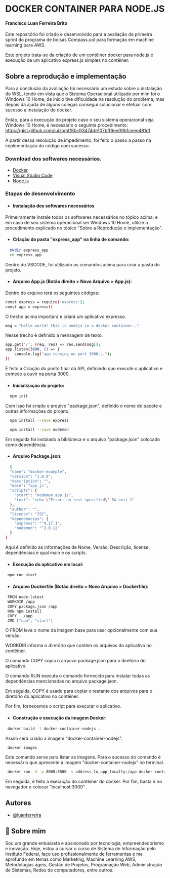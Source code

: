 
# DOCKER CONTAINER PARA NODE.JS


#### Francisco Luan Ferreira Brito

Este repositório foi criado e desenvolvido para a avaliação da primeira sprint do programa de bolsas Compass.uol para formação em machine learning para AWS.

Este projeto trata-se da criação de um contêiner docker para node.js e execução de um aplicativo express.js simples no contêiner.

## Sobre a reprodução e implementação

Para a conclusão da avaliação foi necessário um estudo sobre a instalação do WSL, tendo em vista que o Sistema Operacional utilizado por mim foi o Windows 10 Home, de início tive dificuldade na resolução do problema, mas depois da ajuda de alguns colegas consegui solucionar e efetuar com sucesso a instalação do docker.

Então, para a execução do projeto caso o seu sistema operacional seja Windows 10 Home, é necessário o seguinte procedimento:
https://gist.github.com/luizomf/8bc93474de107bff6ee09b1ceee481df

A partir dessa resolução de impedimento, foi feito o passo a passo na implementação do código com sucesso.


### Download dos softwares necessários.

 - [Docker](https://www.docker.com/)
 - [Visual Studio Code](https://code.visualstudio.com/)
 - [Node.js](https://nodejs.org/en/)



### Etapas de desenvolvimento

- #### Instalação dos softwares necessários
Primeiramente instale todos os softwares necessários no tópico acima, e em caso de seu sistema operacional ser Windows 10 Home, utilize o procedimento explicado no tópico "Sobre a Reprodução e implementação".

 - #### Criação da pasta "express_app" na linha de comando:


```bash
  mkdir express_app
  cd express_app
```
 Dentro do VSCODE, foi utilizado os comandos acima para criar a pasta do projeto.



  - #### Arquivo App.js (Botão direito > Novo Arquivo > App.js):

Dentro do arquivo terá os seguintes códigos:

```bash
const express = require('express');
const app = express()
```
O trecho acima importará e criará um aplicativo expresso.

```bash
msg = "Hello world! this is nodejs in a docker container.."
```
Nesse trecho é definido a mensagem de texto.


```bash
app.get('/', (req, res) => res.send(msg));
app.listen(3000, () => {
    console.log("app running on port 3000...");
})
```
É feito a Criação do ponto final da API, definindo que execute o aplicativo e comece a ouvir na porta 3000.


 - #### Inicialização do projeto:


```bash
  npm init
```
Com isso foi criado o arquivo "package.json", definido o nome do pacote e outras informações do projeto.
```bash
  npm install --save express
```
```bash
  npm install --save nodemon
```

Em seguida foi instalado a biblioteca e o arquivo "package.json" colocado como dependência.

 - #### Arquivo Package.json:

```bash
  {
  "name": "docker-example",
  "version": "1.0.0",
  "description": "",
  "main": "app.js",
  "scripts": {
    "start": "nodemon app.js",
    "test": "echo \"Error: no test specified\" && exit 1"
  },
  "author": "",
  "license": "ISC",
  "dependencies": {
    "express": "^4.17.1",
    "nodemon": "^2.0.12"
  }
}
```

Aqui é definido as informações de Nome, Versão, Descrição, license, dependências e qual main e os scripts.

 - #### Execução do aplicativo em local:

 ```bash
  npm run start
```

 - #### Arquivo Dockerfile (Botão direito > Novo Arquivo > Dockerfile):

 ```bash
  FROM node:latest
  WORKDIR /app
  COPY package.json /app
  RUN npm install
  COPY . /app
  CMD ["npm", "start"]
```

O FROM leva o nome da imagem base para usar opcionalmente com sua versão.

WORKDIR informa o diretório que contém os arquivos do aplicativo no contêiner.

O comando COPY copia o arquivo package.json para o diretório do aplicativo.

O comando RUN executa o comando fornecido para instalar todas as dependências mencionadas no arquivo package.json.

Em seguida, COPY é usado para copiar o restante dos arquivos para o diretório do aplicativo no contêiner.

Por fim, fornecemos o script para executar o aplicativo.

 - #### Construção e execução da imagem Docker:

 ```bash
  docker build -t docker-container-nodejs .
```
Assim será criado a imagem "docker-container-nodejs".

 ```bash
  docker images
```
Este comando serve para listar as imagens. Para o sucesso do comando é necessário que apresente a imagem "docker-container-nodejs" no terminal.

 ```bash
  docker run -d -p 8000:3000 -v address_to_app_locally:/app docker-container-nodejs

```

Em seguida, é feito a execução do contêiner do docker. Por fim, basta ir no navegador e colocar "localhost:3000" .


## Autores

- [@luanferreira](https://github.com/fluanbrito)
## 🚀 Sobre mim
Sou um grande entusiasta e apaixonado por tecnologia, empreendedorismo e inovação. Hoje, estou a cursar o curso de Sistema de Informação pelo Instituto Federal, faço uso profissionalmente de ferramentas e me aprofundo em temas como Marketing, Machine Learning AWS, Metodologias ágeis, Gestão de Projetos, Programação Web, Administração de Sistemas, Redes de computadores, entre outros.

